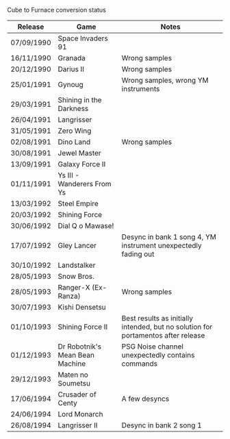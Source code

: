 

Cube to Furnace conversion status 

| Release    | Game                            | Notes                                                                             |
| ---------- | ------------------------------- | --------------------------------------------------------------------------------- |
| 07/09/1990 | Space Invaders 91               |                                                                                   |
| 16/11/1990 | Granada                         | Wrong samples                                                                     |
| 20/12/1990 | Darius II                       | Wrong samples                                                                     |
| 25/01/1991 | Gynoug                          | Wrong samples, wrong YM instruments                                               |
| 29/03/1991 | Shining in the Darkness         |                                                                                   |
| 26/04/1991 | Langrisser                      |                                                                                   |
| 31/05/1991 | Zero Wing                       |                                                                                   |
| 02/08/1991 | Dino Land                       | Wrong samples                                                                     |
| 30/08/1991 | Jewel Master                    |                                                                                   |
| 13/09/1991 | Galaxy Force II                 |                                                                                   |
| 01/11/1991 | Ys III - Wanderers From Ys      |                                                                                   |
| 13/03/1992 | Steel Empire                    |                                                                                   |
| 20/03/1992 | Shining Force                   |                                                                                   |
| 30/06/1992 | Dial Q o Mawase!                |                                                                                   |
| 17/07/1992 | Gley Lancer                     | Desync in bank 1 song 4, YM instrument unexpectedly fading out                    |
| 30/10/1992 | Landstalker                     |                                                                                   |
| 28/05/1993 | Snow Bros.                      |                                                                                   |
| 28/05/1993 | Ranger-X (Ex-Ranza)             | Wrong samples                                                                     |
| 30/07/1993 | Kishi Densetsu                  |                                                                                   |
| 01/10/1993 | Shining Force II                | Best results as initially intended, but no solution for portamentos after release |
| 01/12/1993 | Dr Robotnik's Mean Bean Machine | PSG Noise channel unexpectedly contains commands                                  |
| 29/12/1993 | Maten no Soumetsu               |                                                                                   |
| 17/06/1994 | Crusader of Centy               | A few desyncs                                                                     |
| 24/06/1994 | Lord Monarch                    |                                                                                   |
| 26/08/1994 | Langrisser II                   | Desync in bank 2 song 1                                                           |
